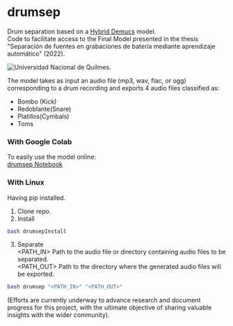 # drumsep
Drum separation based on a [Hybrid Demucs](https://github.com/facebookresearch/demucs) model. <br />
Code to facilitate access to the Final Model presented in the thesis "Separación de fuentes  en grabaciones de batería mediante aprendizaje automático" (2022).

<p align="left">
<img src="https://euda.unq.edu.ar/wp-content/uploads/2021/05/logos-UNQ-265x65-1.png" alt="Universidad Nacional de Quilmes.">
</p>

The model takes as input an audio file (mp3, wav, flac, or ogg) corresponding to a drum recording and exports 4 audio files classified as:
* Bombo (Kick)
* Redoblante(Snare)
* Platillos(Cymbals)
* Toms


### With Google Colab
To easily use the model online: <br />
[drumsep Notebook](https://colab.research.google.com/drive/14uxUczAYP9EUZLZmA_uWv5I_mDU7iqJS?usp=sharing)

### With Linux
Having pip installed. <br />
  1. Clone repo.
  2. Install
```bash
bash drumsepInstall
```
  3. Separate <br />
  <PATH_IN>  Path to the audio file or directory containing audio files to be separated. <br />
  <PATH_OUT> Path to the directory where the generated audio files will be exported. <br />
```bash
bash drumsep "<PATH_IN>" "<PATH_OUT>"
```

(Efforts are currently underway to advance research and document progress for this project, with the ultimate objective of sharing valuable insights with the wider community).
